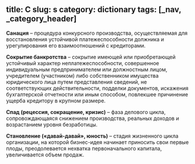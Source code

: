 title: С
slug: s
category: dictionary
tags: [_nav, _category_header]
---

__Санация__ – процедура конкурсного производства, осуществляемая для восстановления устойчивой платежеспособности должника и урегулирования его взаимоотношений с кредиторами.

__Сокрытие банкротства__ – сокрытие имеющей или приобретающей устойчивый характер неплатежеспособности, совершенное индивидуальным предпринимателем или должностным лицом, учредителем (участником) либо собственником имущества юридического лица путем представления сведений, не соответствующих действительности, подделки документов, искажения бухгалтерской отчетности или иным способом, повлекшее причинение ущерба кредитору в крупном размере.

__Спад (рецессия, сокращение, кризис)__ – фаза делового цикла, сопровождающаяся снижением производства, реальных доходов и возрастанием уровня безработицы.

__Становление («давай-давай», юность)__ – стадия жизненного цикла организации, на которой бизнес-идея начинает приносить свои первые плоды, преодолевается нехватка первоначального капитала, увеличивается объем продаж.
